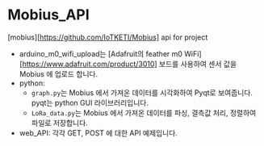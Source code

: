 # Mobius_API

[mobius][https://github.com/IoTKETI/Mobius] api for project

- arduino_m0_wifi_upload는 [Adafruit의 feather m0 WiFi][https://www.adafruit.com/product/3010] 보드를 사용하여 센서 값을 Mobius 에 업로드 합니다.
- python: 
  - `graph.py`는 Mobius 에서 가져온 데이터를 시각화하여 Pyqt로 보여줍니다. pyqt는 python GUI 라이브러리입니다.
  - `LoRa_data.py`는 Mobius 에서 가져온 데이터를 파싱, 결측값 처리, 정렬하여 파일로 저장합니다.
- web_API: 각각 GET, POST 에 대한 API 예제입니다.
